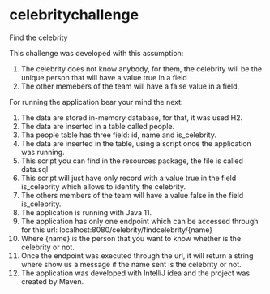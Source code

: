 # celebritychallenge
Find the celebrity

This challenge was developed with this assumption:
1. The celebrity does not know anybody, for them, the celebrity will be the unique person that will have a value true in a field
2. The other memebers of the team will have a false value in a field.

For running the application bear your mind the next:
1. The data are stored in-memory database, for that, it was used H2.
2. The data are inserted in a table called people.
3. Tha people table has three field: id, name and is_celebrity.
4. The data are inserted in the table, using a script once the application was running.
5. This script you can find in the resources package, the file is called data.sql
6. This script will just have only record with a value true in the field is_celebrity which allows to identify the celebrity.
7. The others members of the team will have a value false in the field is_celebrity.
8. The application is running with Java 11.
9. The application has only one endpoint which can be accessed through for this url: localhost:8080/celebrity/findcelebrity/{name}
10. Where {name} is the person that you want to know whether is the celebrity or not.
11. Once the endpoint was executed through the url, it will return a string where show us a message if the name sent is the celebrity or not.
12. The application was developed with IntelliJ idea and the project was created by Maven.
